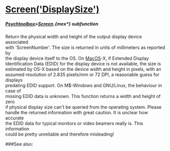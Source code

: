 # [Screen('DisplaySize')](Screen-DisplaySize) 
##### [Psychtoolbox](Psychtoolbox)>[Screen](Screen).{mex*} subfunction


Return the physical width and height of the output display device associated  
with 'ScreenNumber'. The size is returned in units of millimeters as reported by  
the display device itself to the OS. On [MacOS](MacOS)-X, if Extended Display  
Identification Data (EDID) for the display device is not available, the size is  
estimated by OS-X based on the device width and height in pixels, with an  
assumed resolution of 2.835 pixels/mm or 72 DPI, a reasonable guess for displays  
predating EDID support. On M$-Windows and GNU/Linux, the behaviour in case of  
missing EDID data is unknown. This function returns a width and height of zero  
if physical display size can't be queried from the operating system. Please  
handle the returned information with great caution. It is unclear how accurate  
the EDID data for typical monitors or video beamers really is. This information  
could be pretty unreliable and therefore misleading!  


###See also:

